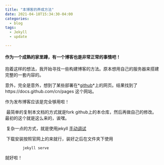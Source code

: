 ```yaml
---
title: "本博客的养成方法"
date: 2021-04-18T15:34:30-04:00
categories:
  - blog
tags:
  - Jekyll
  - update

---
```


#### **作为一个成熟的家里蹲，有一个博客也是非常正常的事情吧！**

​		抱着这样的想法，我开始寻找一些构建博客的方法。原本想用自己的服务器来搭建完整的一套内容的。

意外，完全是意外，想到了某些部署在*<u>github</u>*上的网页。结果找到了https://docs.github.com/cn/pages 这个网站。

作为发布博客应该是完全够用啦！

​		最简单的复制本文档的方式就是fork github上的本仓库，然后再做自己的修改。最初的这个就是这么来的，诶嘿。

​		复杂一点的方式，就是使用jekyll [手动调试](https://jekyllrb.com/docs/installation/)

​		下载安装按照官网上的来就行，装好之后在文件夹下使用

```shell
		jekyll serve
```

就好啦！		